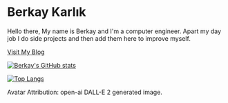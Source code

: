 # Berkay Karlık

Hello there,
My name is Berkay and I'm a computer engineer. Apart my day job I do side projects and then add them here to improve myself.

[Visit My Blog](https://berkaykarlik.github.io/)

[![Berkay's GitHub stats](https://github-readme-stats.vercel.app/api?username=berkayKarlik&theme=dark&show_icons=true)](https://github.com/anuraghazra/github-readme-stats)

[![Top Langs](https://github-readme-stats.vercel.app/api/top-langs/?username=berkayKarlik&theme=dark&layout=compact)](https://github.com/anuraghazra/github-readme-stats)


Avatar Attribution: open-ai DALL-E 2 generated image.
